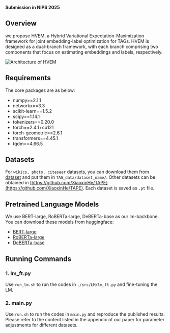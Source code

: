 
**Submission in NIPS 2025**

## Overview

we propose HVEM, a Hybrid Variational Expectation-Maximization framework for joint embedding-label optimization for TAGs. HVEM is designed as a dual-branch framework, with each branch comprising two components that focus on estimating embeddings and labels, respectively.

![Architecture of HVEM](./Figure/method.png)

## Requirements

The core packages are as below:

* numpy==2.1.1
* networkx==3.3
* scikit-learn==1.5.2
* scipy==1.14.1
* tokenizers==0.20.0
* torch==2.4.1+cu121
* torch-geometric==2.6.1
* transformers==4.45.1
* tqdm==4.66.5

## Datasets

For `wikics, photo, citeseer` datasets, you can download them from [dataset](https://drive.google.com/drive/folders/1bSRCZxt0c11A3717DYDjO112fo_zC8Ec?usp=sharing) and put them in `TAG_data/dataset_name/`.
Other datasets can be obtained in [https://github.com/XiaoxinHe/TAPE](https://github.com/XiaoxinHe/TAPE). Each dataset is saved as `.pt` file.

## Pretrained Language Models
We use BERT-large, RoBERTa-large, DeBERTa-base as our lm-backbone. You can download these models from huggingface:

* [BERT-large](https://huggingface.co/google-bert/bert-large-uncased)
* [RoBERTa-large](https://huggingface.co/FacebookAI/roberta-large)
* [DeBERTa-base](https://huggingface.co/microsoft/deberta-base)

## Running Commands

### 1. lm_ft.py
Use `run_lm.sh` to run the codes in `./src/LM/lm_ft.py` and fine-tuning the LM.

### 2. main.py
Use `run.sh` to run the codes in `main.py` and reproduce the published results. Please refer to the content listed in the appendix of our paper for parameter adjustments for different datasets.

